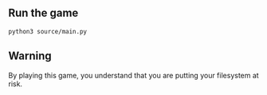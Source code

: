 ## Run the game
    python3 source/main.py
## Warning
By playing this game, you understand that you are putting your filesystem at risk.